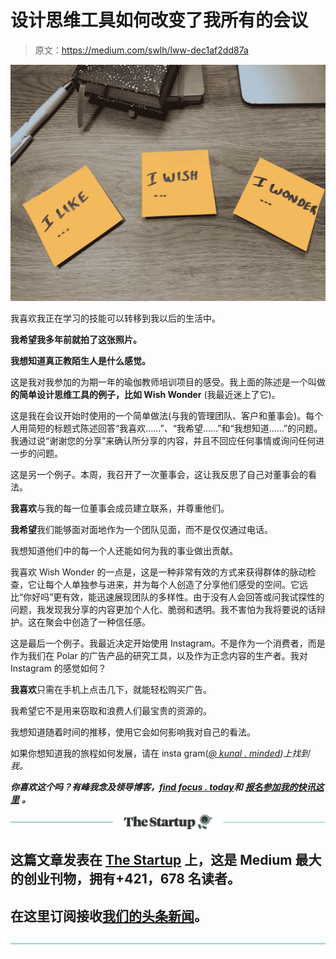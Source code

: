 # 设计思维工具如何改变了我所有的会议

> 原文：<https://medium.com/swlh/lww-dec1af2dd87a>

![](img/c38de6a4de28463cd63f385624f1819b.png)

我喜欢我正在学习的技能可以转移到我以后的生活中。

**我希望我多年前就拍了这张照片。**

**我想知道真正教陌生人是什么感觉。**

这是我对我参加的为期一年的瑜伽教师培训项目的感受。我上面的陈述是一个叫做**的简单设计思维工具的例子，比如 Wish Wonder** (我最近迷上了它)。

这是我在会议开始时使用的一个简单做法(与我的管理团队、客户和董事会)。每个人用简短的标题式陈述回答“我喜欢……”、“我希望……”和“我想知道……”的问题。我通过说“谢谢您的分享”来确认所分享的内容，并且不回应任何事情或询问任何进一步的问题。

这是另一个例子。本周，我召开了一次董事会，这让我反思了自己对董事会的看法。

**我喜欢**与我的每一位董事会成员建立联系，并尊重他们。

**我希望**我们能够面对面地作为一个团队见面，而不是仅仅通过电话。

我想知道他们中的每一个人还能如何为我的事业做出贡献。

我喜欢 Wish Wonder 的一点是，这是一种非常有效的方式来获得群体的脉动检查，它让每个人单独参与进来，并为每个人创造了分享他们感受的空间。它远比“你好吗”更有效，能迅速展现团队的多样性。由于没有人会回答或问我试探性的问题，我发现我分享的内容更加个人化、脆弱和透明。我不害怕为我将要说的话辩护。这在聚会中创造了一种信任感。

这是最后一个例子。我最近决定开始使用 Instagram。不是作为一个消费者，而是作为我们在 Polar 的广告产品的研究工具，以及作为正念内容的生产者。我对 Instagram 的感觉如何？

**我喜欢**只需在手机上点击几下，就能轻松购买广告。

我希望它不是用来窃取和浪费人们最宝贵的资源的。

我想知道随着时间的推移，使用它会如何影响我对自己的看法。

如果你想知道我的旅程如何发展，请在 insta gram([*@ kunal . minded*](https://www.instagram.com/kunal.mindful/)*)上找到我。*

***你喜欢这个吗？有峰我念及领导博客，***[***find focus . today***](http://findfocus.today/)***和*** [***报名参加我的快讯这里***](http://findfocus.today/email/) ***。***

[![](img/308a8d84fb9b2fab43d66c117fcc4bb4.png)](https://medium.com/swlh)

## 这篇文章发表在 [The Startup](https://medium.com/swlh) 上，这是 Medium 最大的创业刊物，拥有+421，678 名读者。

## 在这里订阅接收[我们的头条新闻](https://growthsupply.com/the-startup-newsletter/)。

[![](img/b0164736ea17a63403e660de5dedf91a.png)](https://medium.com/swlh)